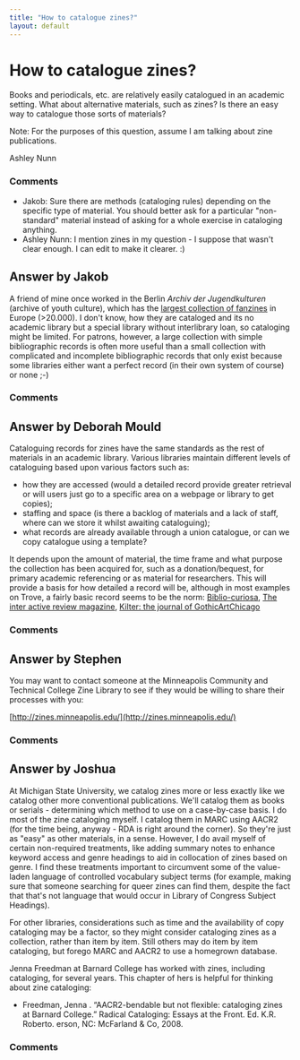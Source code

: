 ```yaml
---
title: "How to catalogue zines?"
layout: default
---
```

How to catalogue zines?
=====================
Books and periodicals, etc. are relatively easily catalogued in an
academic setting. What about alternative materials, such as zines? Is
there an easy way to catalogue those sorts of materials?

Note: For the purposes of this question, assume I am talking about zine
publications.

Ashley Nunn

### Comments ###
* Jakob: Sure there are methods (cataloging rules) depending on the specific type
of material. You should better ask for a particular "non-standard"
material instead of asking for a whole exercise in cataloging anything.
* Ashley Nunn: I mention zines in my question - I suppose that wasn't clear enough. I
can edit to make it clearer. :)


Answer by Jakob
----------------
A friend of mine once worked in the Berlin *Archiv der Jugendkulturen*
(archive of youth culture), which has the [largest collection of
fanzines](http://www.jugendkulturen.de/fanzine-bestand.html) in Europe
(\>20.000). I don't know, how they are cataloged and its no academic
library but a special library without interlibrary loan, so cataloging
might be limited. For patrons, however, a large collection with simple
bibliographic records is often more useful than a small collection with
complicated and incomplete bibliographic records that only exist because
some libraries either want a perfect record (in their own system of
course) or none ;-)

### Comments ###

Answer by Deborah Mould
----------------
Cataloguing records for zines have the same standards as the rest of
materials in an academic library. Various libraries maintain different
levels of cataloguing based upon various factors such as:

-   how they are accessed (would a detailed record provide greater
    retrieval or will users just go to a specific area on a webpage or
    library to get copies);
-   staffing and space (is there a backlog of materials and a lack of
    staff, where can we store it whilst awaiting cataloguing);
-   what records are already available through a union catalogue, or can
    we copy catalogue using a template?

It depends upon the amount of material, the time frame and what purpose
the collection has been acquired for, such as a donation/bequest, for
primary academic referencing or as material for researchers. This will
provide a basis for how detailed a record will be, although in most
examples on Trove, a fairly basic record seems to be the norm:
[Biblio-curiosa](http://trove.nla.gov.au/work/152751668?q=biblio-curiosa&c=article&versionId=166473085),
[The inter active review
magazine](http://trove.nla.gov.au/work/28255657?q=inter+active+review+magazine&c=article&versionId=34206901),
[Kilter: the journal of
GothicArtChicago](http://trove.nla.gov.au/work/26281097?q=kilter+gothicartchicago&c=article&versionId=31661415)

### Comments ###

Answer by Stephen
----------------
You may want to contact someone at the Minneapolis Community and
Technical College Zine Library to see if they would be willing to share
their processes with you:

[http://zines.minneapolis.edu/](http://zines.minneapolis.edu/)

### Comments ###

Answer by Joshua
----------------
At Michigan State University, we catalog zines more or less exactly like
we catalog other more conventional publications. We'll catalog them as
books or serials - determining which method to use on a case-by-case
basis. I do most of the zine cataloging myself. I catalog them in MARC
using AACR2 (for the time being, anyway - RDA is right around the
corner). So they're just as "easy" as other materials, in a sense.
However, I do avail myself of certain non-required treatments, like
adding summary notes to enhance keyword access and genre headings to aid
in collocation of zines based on genre. I find these treatments
important to circumvent some of the value-laden language of controlled
vocabulary subject terms (for example, making sure that someone
searching for queer zines can find them, despite the fact that that's
not language that would occur in Library of Congress Subject Headings).

For other libraries, considerations such as time and the availability of
copy cataloging may be a factor, so they might consider cataloging zines
as a collection, rather than item by item. Still others may do item by
item cataloging, but forego MARC and AACR2 to use a homegrown database.

Jenna Freedman at Barnard College has worked with zines, including
cataloging, for several years. This chapter of hers is helpful for
thinking about zine cataloging:

-   Freedman, Jenna . “AACR2-bendable but not flexible: cataloging zines
    at Barnard College.” Radical Cataloging: Essays at the Front. Ed.
    K.R. Roberto. erson, NC: McFarland & Co, 2008.


### Comments ###


